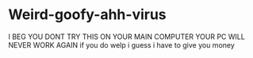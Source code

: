 # Weird-goofy-ahh-virus
I BEG YOU DONT TRY THIS ON YOUR MAIN COMPUTER YOUR PC WILL NEVER WORK AGAIN
if you do welp i guess i have to give you money
